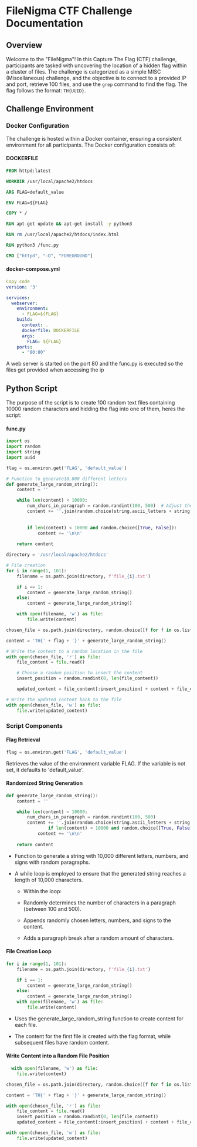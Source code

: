 # FileNigma CTF Challenge Documentation

## Overview

Welcome to the "FileNigma"! In this Capture The Flag (CTF) challenge, participants are tasked with uncovering the location of a hidden flag within a cluster of files. The challenge is categorized as a simple MISC (Miscellaneous) challenge, and the objective is to connect to a provided IP and port, retrieve 100 files, and use the `grep` command to find the flag. The flag follows the format: `TH{UUID}`.

## Challenge Environment

### Docker Configuration

The challenge is hosted within a Docker container, ensuring a consistent environment for all participants. The Docker configuration consists of:

#### **DOCKERFILE**

```Dockerfile
FROM httpd:latest

WORKDIR /usr/local/apache2/htdocs

ARG FLAG=default_value

ENV FLAG=${FLAG}

COPY * /

RUN apt-get update && apt-get install -y python3

RUN rm /usr/local/apache2/htdocs/index.html

RUN python3 /func.py

CMD ["httpd", "-D", "FOREGROUND"]
```


#### **docker-compose.yml**

```yaml
Copy code
version: '3'

services:
  webserver:
    environment:
      - FLAG=${FLAG}
    build:
      context: .
      dockerfile: DOCKERFILE
      args:
        FLAG: ${FLAG}
    ports:
      - "80:80"
```

A web server is started on the port 80 and the func.py is executed so the files get provided when accessing the ip



## Python Script

The purpose of the script is to create 100 random text files containing 10000 random characters and hidding the flag into one of them, heres the script:

#### **func.py**

```python
import os
import random
import string
import uuid

flag = os.environ.get('FLAG', 'default_value')

# Function to generate10,000 different letters
def generate_large_random_string():
    content = ''

    while len(content) < 10000:
        num_chars_in_paragraph = random.randint(100, 500)  # Adjust the range as needed
        content += ''.join(random.choice(string.ascii_letters + string.digits + string.punctuation) for _ in range(num_chars_in_paragraph))
        
       
        if len(content) < 10000 and random.choice([True, False]):
            content += '\n\n'
    
    return content

directory = '/usr/local/apache2/htdocs'

# File creation
for i in range(1, 101):
    filename = os.path.join(directory, f'file_{i}.txt')

    if i == 1:
        content = generate_large_random_string()
    else:
        content = generate_large_random_string()

    with open(filename, 'w') as file:
        file.write(content)

chosen_file = os.path.join(directory, random.choice([f for f in os.listdir(directory) if f.endswith('.txt')]))

content = 'TH{' + flag + '}' + generate_large_random_string()

# Write the content to a random location in the file
with open(chosen_file, 'r') as file:
    file_content = file.read()

    # Choose a random position to insert the content
    insert_position = random.randint(0, len(file_content))

    updated_content = file_content[:insert_position] + content + file_content[insert_position:]

# Write the updated content back to the file
with open(chosen_file, 'w') as file:
    file.write(updated_content)
```

### Script Components

#### **Flag Retrieval**

```python
flag = os.environ.get('FLAG', 'default_value')
```
Retrieves the value of the environment variable FLAG. If the variable is not set, it defaults to 'default_value'.

#### **Randomized String Generation**

```python
def generate_large_random_string():
    content = ''

    while len(content) < 10000:
        num_chars_in_paragraph = random.randint(100, 500)  
        content += ''.join(random.choice(string.ascii_letters + string.digits + string.punctuation) for _ in range(num_chars_in_paragraph))
                if len(content) < 10000 and random.choice([True, False]):
            content += '\n\n'
    
    return content
```

- Function to generate a string with 10,000 different letters, numbers, and signs with random paragraphs.

- A while loop is employed to ensure that the generated string reaches a length of 10,000 characters.

  - Within the loop:

  - Randomly determines the number of characters in a paragraph (between 100 and 500).
  - Appends randomly chosen letters, numbers, and signs to the content.
  - Adds a paragraph break after a random amount of characters.

 
#### **File Creation Loop**

```python
for i in range(1, 101):
    filename = os.path.join(directory, f'file_{i}.txt')

    if i == 1:
        content = generate_large_random_string()
    else:
        content = generate_large_random_string()
    with open(filename, 'w') as file:
        file.write(content)
```

- Uses the generate_large_random_string function to create content for each file.
  
- The content for the first file is created with the flag format, while subsequent files have random content.


#### **Write Content into a Random File Position**

```python
  with open(filename, 'w') as file:
    file.write(content)

chosen_file = os.path.join(directory, random.choice([f for f in os.listdir(directory) if f.endswith('.txt')]))

content = 'TH{' + flag + '}' + generate_large_random_string()

with open(chosen_file, 'r') as file:
    file_content = file.read()
    insert_position = random.randint(0, len(file_content))
    updated_content = file_content[:insert_position] + content + file_content[insert_position:]

with open(chosen_file, 'w') as file:
    file.write(updated_content)
```



